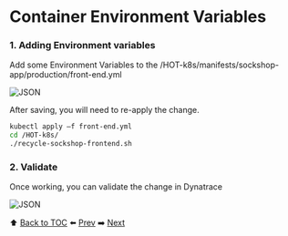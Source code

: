 # Container Environment Variables

### 1. Adding Environment variables

Add some Environment Variables to the /HOT-k8s/manifests/sockshop-app/production/front-end.yml

![JSON](https://github.com/Nodnarboen/HOT-k8s/blob/master/assets/Picture13.png)

After saving, you will need to re-apply the change.

```bash
kubectl apply –f front-end.yml
cd /HOT-k8s/
./recycle-sockshop-frontend.sh
```

### 2. Validate

Once working, you can validate the change in Dynatrace

![JSON](https://github.com/Nodnarboen/HOT-k8s/blob/master/assets/Picture14.png)

:arrow_up: [Back to TOC](/README.md) :arrow_left: [Prev](../lab4/README.md)   :arrow_right: [Next](../lab6/README.md)  
